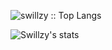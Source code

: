 <p><img src="https://github-readme-stats.vercel.app/api/top-langs/?username=swillzy&langs_count=10&theme=tokyonight&layout=compact" alt="swillzy :: Top Langs" /></p>
<img src="https://github-readme-stats.vercel.app/api?username=swillzy&show_icons=true&hide_border=true" alt="Swillzy's stats"/>
